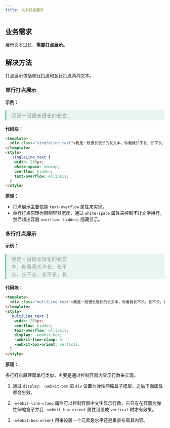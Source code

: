 ```yaml
---
title: 文本打点展示
---
```


## 业务需求

展示文本过长，**需要打点展示。**

## 解决方法

打点展示包括[单行打点](#单行打点展示)和[多行打点](#多行打点展示)两种文本。

### 单行打点展示

**示例：**

<div class="demo_content">
  <div class="singleLine_text">我是一段很长很长的长文本，你看我长不长，长不长，长不长，长不长，长不长，长不长，长不长，长不长</div>
</div>
<style>
  .demo_content {
    font-size: 1rem;
    color: #999;
    border-left: 0.2rem solid #42b983;
    margin: 1rem 0;
    padding: 0.25rem 0 0.25rem 1rem;
    background-color: rgba(66, 185, 131, .1);
  }
  .singleLine_text {
    width: 200px;
    white-space: nowrap;
    overflow: hidden;
    text-overflow: ellipsis;
  }
</style>

**代码块：**

```html
<template>
  <div class="singleLine_text">我是一段很长很长的长文本，你看我长不长，长不长，长不长，长不长，长不长，长不长，长不长，长不长</div>
</template>
<style>
  .singleLine_text {
    width: 200px;
    white-space: nowrap;
    overflow: hidden;
    text-overflow: ellipsis;
  }
</style>
```

**原理：**

- 打点展示主要依靠 `text-overflow` 属性来实现。
- 单行打点原理为限制容器宽度，通过 `white-space` 属性来控制不让文字换行，然后超出容器 `overflow: hidden;` 隐藏显示。

### 多行打点展示

**示例：**

<div class="demo_content">
  <div class="multiLine_text">我是一段很长很长的长文本，你看我长不长，长不长，长不长，长不长，长不长，长不长，长不长，长不长</div>
</div>
<style>
  .multiLine_text {
    width: 200px;
    overflow: hidden;
    text-overflow: ellipsis;
    display: -webkit-box;
    -webkit-line-clamp: 3;
    -webkit-box-orient: vertical;
  }
</style>

**代码块：**

```html
<template>
  <div class="multiLine_text">我是一段很长很长的长文本，你看我长不长，长不长，长不长，长不长，长不长，长不长，长不长，长不长</div>
</template>
<style>
  .multiLine_text {
    width: 200px;
    overflow: hidden;
    text-overflow: ellipsis;
    display: -webkit-box;
    -webkit-line-clamp: 3;
    -webkit-box-orient: vertical;
  }
</style>
```

**原理：**

多行打点原理同单行类似，主要是通过控制容器内显示行数来实现。

1. 通过 `display: -webkit-box` 把 `div` 设置为弹性伸缩盒子模型，之后下面属性都会生效。

2. `-webkit-line-clamp` 属性可以控制容器中文字显示行数。它只有在容器为弹性伸缩盒子并且 `-webkit-box-orient` 属性设置成 `vertical` 时才有效果。

3. `-webkit-box-orient` 用来设置一个元素是水平还是垂直布局其内容。
